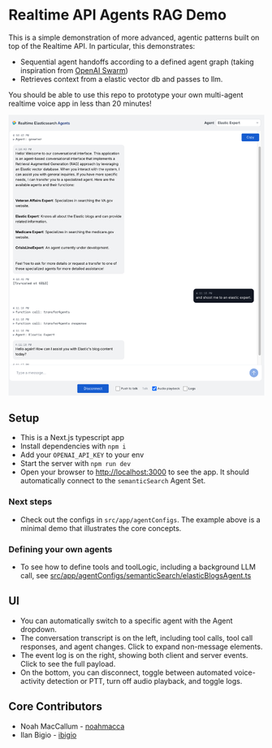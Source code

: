 # Realtime API Agents RAG Demo

This is a simple demonstration of more advanced, agentic patterns built on top of the Realtime API. In particular, this demonstrates:

- Sequential agent handoffs according to a defined agent graph (taking inspiration from [OpenAI Swarm](https://github.com/openai/swarm))
- Retrieves context from a elastic vector db and passes to llm.

You should be able to use this repo to prototype your own multi-agent realtime voice app in less than 20 minutes!

![Screenshot of the Realtime API Agents Demo](/public/screenshot.png)

## Setup

- This is a Next.js typescript app
- Install dependencies with `npm i`
- Add your `OPENAI_API_KEY` to your env
- Start the server with `npm run dev`
- Open your browser to [http://localhost:3000](http://localhost:3000) to see the app. It should automatically connect to the `semanticSearch` Agent Set.

### Next steps

- Check out the configs in `src/app/agentConfigs`. The example above is a minimal demo that illustrates the core concepts.

### Defining your own agents

- To see how to define tools and toolLogic, including a background LLM call, see [src/app/agentConfigs/semanticSearch/elasticBlogsAgent.ts](src/app/agentConfigs/semanticSearch/elasticBlogsAgent.ts)

## UI

- You can automatically switch to a specific agent with the Agent dropdown.
- The conversation transcript is on the left, including tool calls, tool call responses, and agent changes. Click to expand non-message elements.
- The event log is on the right, showing both client and server events. Click to see the full payload.
- On the bottom, you can disconnect, toggle between automated voice-activity detection or PTT, turn off audio playback, and toggle logs.

## Core Contributors

- Noah MacCallum - [noahmacca](https://x.com/noahmacca)
- Ilan Bigio - [ibigio](https://github.com/ibigio)
